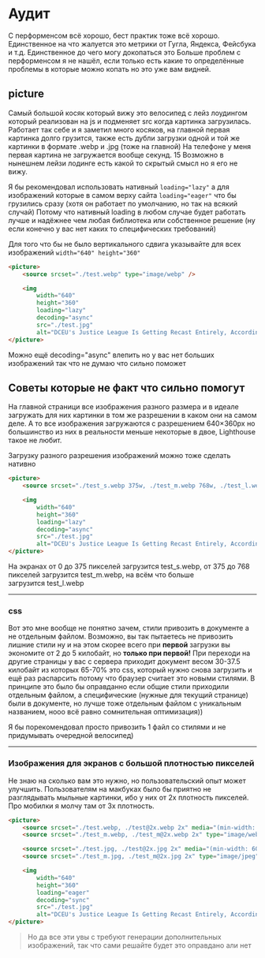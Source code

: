 # Аудит

С перформенсом всё хорошо, бест практик тоже всё хорошо. Единственное на что жалуется это метрики от Гугла, Яндекса, Фейсбука и т.д. Единственное до чего могу докопаться это <picture> Больше проблем с перформенсом я не нашёл, если только есть какие то определённые проблемы в которые можно копать но это уже вам видней.

## picture

Самый большой косяк который вижу это велосипед с лейз лоудингом который реализован на js и подменяет src когда картинка загрузилась. Работает так себе и я заметил много косяков, на главной первая картинка долго грузится, также есть дубли загрузки одной и той же картинки в формате .webp и .jpg (тоже на главной) На телефоне у меня первая картина не загружается вообще секунд. 15 Возможно в нынешнем лейзи лодинге есть какой то скрытый смысл но я его не вижу.

Я бы рекомендовал использовать нативный `loading="lazy"` а для изображений которые в самом верху сайта `loading="eager"` что бы грузились сразу (хотя он работает по умолчанию, но так на всякий случай) Потому что нативный loading в любом случае будет работать лучше и надёжнее чем любая библиотека или собственное решение (ну если конечно у вас нет каких то специфических требований)

Для того что бы не было вертикального сдвига указывайте для всех изображений `width="640" height="360"`

```html
<picture>
	<source srcset="./test.webp" type="image/webp" />

	<img
		width="640"
		height="360"
		loading="lazy"
		decoding="async"
		src="./test.jpg"
		alt="DCEU's Justice League Is Getting Recast Entirely, According to New Report" />
</picture>
```

Можно ещё decoding="async" влепить но у вас нет больших изображений так что не думаю что сильно поможет

## Советы которые не факт что сильно помогут

На главной страници все изображения разного размера и в идеале загружать для них картинки в том же разрешении в каком они на самом деле. А то все изображения загружаются с разрешением 640×360px но большинство из них в реальности меньше некоторые в двое, Lighthouse такое не любит.

Загрузку разного разрешения изображений можно тоже сделать нативно

```html
<picture>
	<source srcset="./test_s.webp 375w, ./test_m.webp 768w, ./test_l.webp 1000w" type="image/webp" />

	<img
		width="640"
		height="360"
		loading="lazy"
		decoding="async"
		src="./test.jpg"
		alt="DCEU's Justice League Is Getting Recast Entirely, According to New Report" />
</picture>
```

На экранах от 0 до 375 пикселей загрузится test_s.webp, от 375 до 768 пикселей загрузится test_m.webp, на всём что больше загрузится test_l.webp

---

### css

Вот это мне вообще не понятно зачем, стили привозить в документе а не отдельным файлом. Возможно, вы так пытаетесь не привозить лишние стили ну и на этом скорее всего при **первой** загрузки вы экономите от 2 до 5 килобайт, но **только при первой!** При переходи на другие страницы у вас с сервера приходит документ весом 30-37.5 килобайт из которых 65-70% это css, который нужно снова загрузить и ещё раз распарсить потому что браузер считает это новыми стилями. В принципе это было бы оправданно если общие стили приходили отдельным файлом, а специфические (нужные для текущий странице) были в документе, но лучше тоже отдельным файлом с уникальным названием, нооо всё равно сомнительная оптимизация))

Я бы порекомендовал просто привозить 1 файл со стилями и не придумывать очередной велосипед)

---

### Изображения для экранов с большой плотностью пикселей

Не знаю на сколько вам это нужно, но пользовательский опыт может улучшить. Пользователям на макбуках было бы приятно не разглядывать мыльные картинки, ибо у них от 2x плотность пикселей. Про мобилки я молчу там от 3x плотность.

```html
<picture>
	<source srcset="./test.webp, ./test@2x.webp 2x" media="(min-width: 600px)" type="image/webp" />
	<source srcset="./test_m.webp, ./test_m@2x.webp 2x" type="image/webp" />

	<source srcset="./test.jpg, ./test@2x.jpg 2x" media="(min-width: 600px)" type="image/jpeg" />
	<source srcset="./test_m.jpg, ./test_m@2x.jpg 2x" type="image/jpeg" />

	<img
		width="640"
		height="360"
		loading="eager"
		decoding="sync"
		src="./test.jpg"
		alt="DCEU's Justice League Is Getting Recast Entirely, According to New Report" />
</picture>
```

> Но да все эти увы с требуют генерации дополнительных изображений, так что сами решайте будет это оправдано али нет
